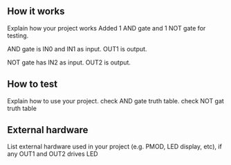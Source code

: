 <!---

This file is used to generate your project datasheet. Please fill in the information below and delete any unused
sections.

You can also include images in this folder and reference them in the markdown. Each image must be less than
512 kb in size, and the combined size of all images must be less than 1 MB.
-->

## How it works

Explain how your project works
Added 1 AND gate and 1 NOT gate for testing.

AND gate is IN0 and IN1 as input. OUT1 is output.

NOT gate has IN2 as input. OUT2 is output. 

## How to test

Explain how to use your project.
check AND gate truth table.
check NOT gat truth table

## External hardware

List external hardware used in your project (e.g. PMOD, LED display, etc), if any
OUT1 and OUT2 drives LED
